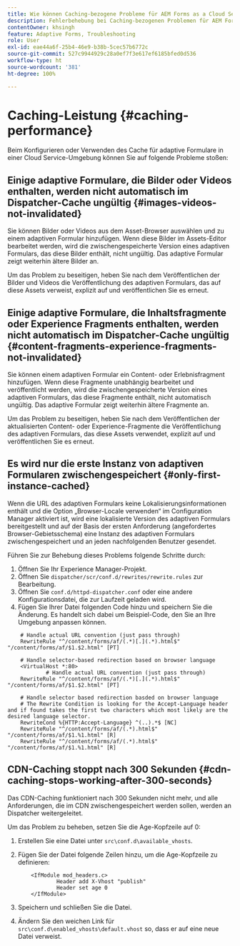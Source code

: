 ```yaml
---
title: Wie können Caching-bezogene Probleme für AEM Forms as a Cloud Service behoben werden?
description: Fehlerbehebung bei Caching-bezogenen Problemen für AEM Forms as a Cloud Service.
contentOwner: khsingh
feature: Adaptive Forms, Troubleshooting
role: User
exl-id: eae44a6f-25b4-46e9-b38b-5cec57b6772c
source-git-commit: 527c9944929c28a0ef7f3e617ef6185bfed0d536
workflow-type: ht
source-wordcount: '381'
ht-degree: 100%

---
```


# Caching-Leistung {#caching-performance}

Beim Konfigurieren oder Verwenden des Cache für adaptive Formulare in einer Cloud Service-Umgebung können Sie auf folgende Probleme stoßen:

## Einige adaptive Formulare, die Bilder oder Videos enthalten, werden nicht automatisch im Dispatcher-Cache ungültig {#images-videos-not-invalidated}

Sie können Bilder oder Videos aus dem Asset-Browser auswählen und zu einem adaptiven Formular hinzufügen. Wenn diese Bilder im Assets-Editor bearbeitet werden, wird die zwischengespeicherte Version eines adaptiven Formulars, das diese Bilder enthält, nicht ungültig. Das adaptive Formular zeigt weiterhin ältere Bilder an.

Um das Problem zu beseitigen, heben Sie nach dem Veröffentlichen der Bilder und Videos die Veröffentlichung des adaptiven Formulars, das auf diese Assets verweist, explizit auf und veröffentlichen Sie es erneut.

## Einige adaptive Formulare, die Inhaltsfragmente oder Experience Fragments enthalten, werden nicht automatisch im Dispatcher-Cache ungültig {#content-fragments-experience-fragments-not-invalidated}

Sie können einem adaptiven Formular ein Content- oder Erlebnisfragment hinzufügen. Wenn diese Fragmente unabhängig bearbeitet und veröffentlicht werden, wird die zwischengespeicherte Version eines adaptiven Formulars, das diese Fragmente enthält, nicht automatisch ungültig. Das adaptive Formular zeigt weiterhin ältere Fragmente an.

Um das Problem zu beseitigen, heben Sie nach dem Veröffentlichen der aktualisierten Content- oder Experience-Fragmente die Veröffentlichung des adaptiven Formulars, das diese Assets verwendet, explizit auf und veröffentlichen Sie es erneut.

## Es wird nur die erste Instanz von adaptiven Formularen zwischengespeichert {#only-first-instance-cached}

Wenn die URL des adaptiven Formulars keine Lokalisierungsinformationen enthält und die Option „Browser-Locale verwenden“ im Configuration Manager aktiviert ist, wird eine lokalisierte Version des adaptiven Formulars bereitgestellt und auf der Basis der ersten Anforderung (angefordertes Browser-Gebietsschema) eine Instanz des adaptiven Formulars zwischengespeichert und an jeden nachfolgenden Benutzer gesendet.

Führen Sie zur Behebung dieses Problems folgende Schritte durch:

1. Öffnen Sie Ihr Experience Manager-Projekt.
1. Öffnen Sie `dispatcher/scr/conf.d/rewrites/rewrite.rules` zur Bearbeitung.
1. Öffnen Sie `conf.d/httpd-dispatcher.conf` oder eine andere Konfigurationsdatei, die zur Laufzeit geladen wird.
1. Fügen Sie Ihrer Datei folgenden Code hinzu und speichern Sie die Änderung. Es handelt sich dabei um Beispiel-Code, den Sie an Ihre Umgebung anpassen können.

```shellscript
    # Handle actual URL convention (just pass through)
    RewriteRule "^/content/forms/af/(.*)[.](.*).html$" "/content/forms/af/$1.$2.html" [PT]
    
    # Handle selector-based redirection based on browser language
    <VirtualHost *:80>
            # Handle actual URL convention (just pass through)
    RewriteRule "^/content/forms/af/(.*)[.](.*).html$" "/content/forms/af/$1.$2.html" [PT]

    # Handle selector based redirection basded on browser language
    # The Rewrite Condition is looking for the Accept-Language header and if found takes the first two characters which most likely are the desired language selector.
    RewriteCond %{HTTP:Accept-Language} ^(..).*$ [NC]
    RewriteRule "^/content/forms/af/(.*).html$" "/content/forms/af/$1.%1.html" [R]
    RewriteRule "^/content/forms/af/(.*).html$" "/content/forms/af/$1.%1.html" [R]
```

## CDN-Caching stoppt nach 300 Sekunden {#cdn-caching-stops-working-after-300-seconds}

Das CDN-Caching funktioniert nach 300 Sekunden nicht mehr, und alle Anforderungen, die im CDN zwischengespeichert werden sollen, werden an Dispatcher weitergeleitet.

Um das Problem zu beheben, setzen Sie die Age-Kopfzeile auf 0:

1. Erstellen Sie eine Datei unter `src\conf.d\available_vhosts`.

1. Fügen Sie der Datei folgende Zeilen hinzu, um die Age-Kopfzeile zu definieren:

   ```shellscript
       <IfModule mod_headers.c>
               Header add X-Vhost "publish"
               Header set age 0
       </IfModule>
   ```

1. Speichern und schließen Sie die Datei.
1. Ändern Sie den weichen Link für `src\conf.d\enabled_vhosts\default.vhost` so, dass er auf eine neue Datei verweist.
